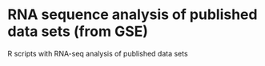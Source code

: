# RNA sequence analysis of published data sets (from GSE)

R scripts with RNA-seq analysis of published data sets

